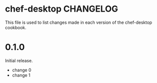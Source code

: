# chef-desktop CHANGELOG

This file is used to list changes made in each version of the chef-desktop cookbook.

# 0.1.0

Initial release.

- change 0
- change 1


